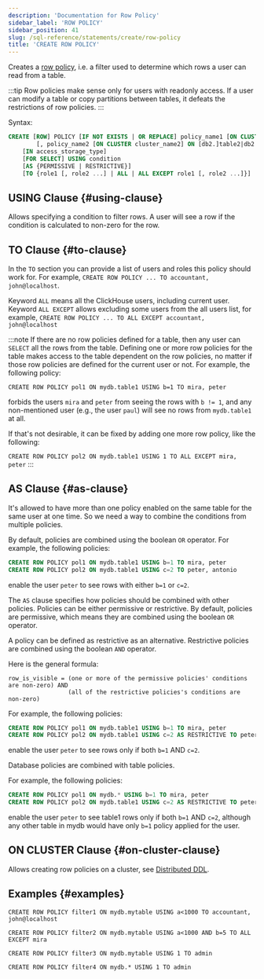 ```yaml
---
description: 'Documentation for Row Policy'
sidebar_label: 'ROW POLICY'
sidebar_position: 41
slug: /sql-reference/statements/create/row-policy
title: 'CREATE ROW POLICY'
---
```


Creates a [row policy](../../../guides/sre/user-management/index.md#row-policy-management), i.e. a filter used to determine which rows a user can read from a table.

:::tip
Row policies make sense only for users with readonly access. If a user can modify a table or copy partitions between tables, it defeats the restrictions of row policies.
:::

Syntax:

```sql
CREATE [ROW] POLICY [IF NOT EXISTS | OR REPLACE] policy_name1 [ON CLUSTER cluster_name1] ON [db1.]table1|db1.*
        [, policy_name2 [ON CLUSTER cluster_name2] ON [db2.]table2|db2.* ...]
    [IN access_storage_type]
    [FOR SELECT] USING condition
    [AS {PERMISSIVE | RESTRICTIVE}]
    [TO {role1 [, role2 ...] | ALL | ALL EXCEPT role1 [, role2 ...]}]
```

## USING Clause {#using-clause}

Allows specifying a condition to filter rows. A user will see a row if the condition is calculated to non-zero for the row.

## TO Clause {#to-clause}

In the `TO` section you can provide a list of users and roles this policy should work for. For example, `CREATE ROW POLICY ... TO accountant, john@localhost`.

Keyword `ALL` means all the ClickHouse users, including current user. Keyword `ALL EXCEPT` allows excluding some users from the all users list, for example, `CREATE ROW POLICY ... TO ALL EXCEPT accountant, john@localhost`

:::note
If there are no row policies defined for a table, then any user can `SELECT` all the rows from the table. Defining one or more row policies for the table makes access to the table dependent on the row policies, no matter if those row policies are defined for the current user or not. For example, the following policy:

`CREATE ROW POLICY pol1 ON mydb.table1 USING b=1 TO mira, peter`

forbids the users `mira` and `peter` from seeing the rows with `b != 1`, and any non-mentioned user (e.g., the user `paul`) will see no rows from `mydb.table1` at all.

If that's not desirable, it can be fixed by adding one more row policy, like the following:

`CREATE ROW POLICY pol2 ON mydb.table1 USING 1 TO ALL EXCEPT mira, peter`
:::

## AS Clause {#as-clause}

It's allowed to have more than one policy enabled on the same table for the same user at one time. So we need a way to combine the conditions from multiple policies.

By default, policies are combined using the boolean `OR` operator. For example, the following policies:

```sql
CREATE ROW POLICY pol1 ON mydb.table1 USING b=1 TO mira, peter
CREATE ROW POLICY pol2 ON mydb.table1 USING c=2 TO peter, antonio
```

enable the user `peter` to see rows with either `b=1` or `c=2`.

The `AS` clause specifies how policies should be combined with other policies. Policies can be either permissive or restrictive. By default, policies are permissive, which means they are combined using the boolean `OR` operator.

A policy can be defined as restrictive as an alternative. Restrictive policies are combined using the boolean `AND` operator.

Here is the general formula:

```text
row_is_visible = (one or more of the permissive policies' conditions are non-zero) AND
                 (all of the restrictive policies's conditions are non-zero)
```

For example, the following policies:

```sql
CREATE ROW POLICY pol1 ON mydb.table1 USING b=1 TO mira, peter
CREATE ROW POLICY pol2 ON mydb.table1 USING c=2 AS RESTRICTIVE TO peter, antonio
```

enable the user `peter` to see rows only if both `b=1` AND `c=2`.

Database policies are combined with table policies.

For example, the following policies:

```sql
CREATE ROW POLICY pol1 ON mydb.* USING b=1 TO mira, peter
CREATE ROW POLICY pol2 ON mydb.table1 USING c=2 AS RESTRICTIVE TO peter, antonio
```

enable the user `peter` to see table1 rows only if both `b=1` AND `c=2`, although
any other table in mydb would have only `b=1` policy applied for the user.

## ON CLUSTER Clause {#on-cluster-clause}

Allows creating row policies on a cluster, see [Distributed DDL](../../../sql-reference/distributed-ddl.md).

## Examples {#examples}

`CREATE ROW POLICY filter1 ON mydb.mytable USING a<1000 TO accountant, john@localhost`

`CREATE ROW POLICY filter2 ON mydb.mytable USING a<1000 AND b=5 TO ALL EXCEPT mira`

`CREATE ROW POLICY filter3 ON mydb.mytable USING 1 TO admin`

`CREATE ROW POLICY filter4 ON mydb.* USING 1 TO admin`
